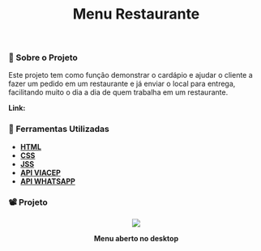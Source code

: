 <h1 align="center">Menu Restaurante</h1>
<br>

### 🚨 Sobre o Projeto

Este projeto tem como função demonstrar o cardápio e ajudar o cliente a fazer um pedido em um restaurante e já enviar o local para entrega, facilitando muito o dia a dia de quem trabalha em um restaurante.

<strong>Link:<strong> 

### 🔨 Ferramentas Utilizadas

* [HTML](https://developer.mozilla.org/pt-BR/docs/Web/HTML)
* [CSS](https://developer.mozilla.org/pt-BR/docs/Web/CSS)
* [JSS](https://developer.mozilla.org/pt-BR/docs/Web/JavaScript)
* [API VIACEP](https://viacep.com.br/ws/)
* [API WHATSAPP](https://wa.me/+5516993653572?text=Olá)

### 📽️ Projeto 

<div align="center">
    <img  src='./img/cardapio/desktop.gif'></img>
    <p>Menu aberto no desktop</p>
<div>